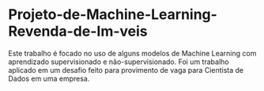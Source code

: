 # Projeto-de-Machine-Learning-Revenda-de-Im-veis
Este trabalho é focado no uso de alguns modelos de Machine Learning com aprendizado supervisionado e não-supervisionado. Foi um trabalho aplicado em um desafio feito para provimento de vaga para Cientista de Dados em uma empresa.
